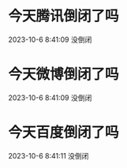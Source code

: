 # 今天腾讯倒闭了吗

2023-10-6 8:41:09 没倒闭

# 今天微博倒闭了吗

2023-10-6 8:41:09 没倒闭

# 今天百度倒闭了吗

2023-10-6 8:41:11 没倒闭

